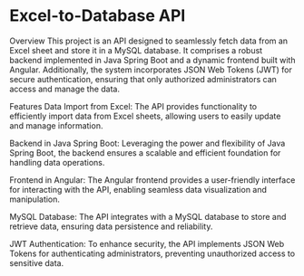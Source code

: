
# Excel-to-Database API
Overview
This project is an API designed to seamlessly fetch data from an Excel sheet and store it in a MySQL database. It comprises a robust backend implemented in Java Spring Boot and a dynamic frontend built with Angular. Additionally, the system incorporates JSON Web Tokens (JWT) for secure authentication, ensuring that only authorized administrators can access and manage the data.

Features
Data Import from Excel: The API provides functionality to efficiently import data from Excel sheets, allowing users to easily update and manage information.

Backend in Java Spring Boot: Leveraging the power and flexibility of Java Spring Boot, the backend ensures a scalable and efficient foundation for handling data operations.

Frontend in Angular: The Angular frontend provides a user-friendly interface for interacting with the API, enabling seamless data visualization and manipulation.

MySQL Database: The API integrates with a MySQL database to store and retrieve data, ensuring data persistence and reliability.

JWT Authentication: To enhance security, the API implements JSON Web Tokens for authenticating administrators, preventing unauthorized access to sensitive data.
